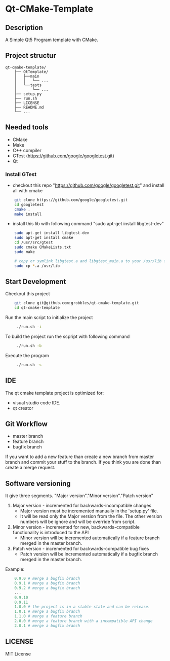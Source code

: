 Qt-CMake-Template
===================


## Description

A Simple Qt5 Program template with CMake.

## Project structur

```
qt-cmake-template/
    ├── QtTemplate/
    │   ├──main
    │   │   └── ...
    │   └──tests
    │       └── ...
    ├── setup.py
    ├── run.sh
    ├── LICENSE
    ├── README.md
    └── ...
```

## Needed tools

-   CMake
-   Make
-   C++ compiler
-   GTest (https://github.com/google/googletest.git)
-   Qt

### Install GTest

-   checkout this repo "https://github.com/google/googletest.git" and install all with cmake
```bash
    git clone https://github.com/google/googletest.git
    cd googletest
    cmake .
    make install
```

-   install this lib with following command "sudo apt-get install libgtest-dev"
```bash
    sudo apt-get install libgtest-dev
    sudo apt-get install cmake
    cd /usr/src/gtest
    sudo cmake CMakeLists.txt
    sudo make

    # copy or symlink libgtest.a and libgtest_main.a to your /usr/lib folder
    sudo cp *.a /usr/lib
```


## Start Development

Checkout this project

```bash
    git clone git@github.com:grobbles/qt-cmake-template.git
    cd qt-cmake-template
```

Run the main script to initialize the project

```bash
     ./run.sh -i
```

To build the project run the scpript with following command

```bash
     ./run.sh -b
```

Execute the program
```bash
     ./run.sh -s
```

## IDE

The qt cmake template project is optimized for:
-  visual studio code IDE.
-  qt creator 


## Git Workflow

-   master branch
-   feature branch
-   bugfix branch

If you want to add a new feature than create a new branch from master branch and commit your stuff to the branch. If you think you are done than create a merge request.

## Software versioning

It give three segments. "Major version"."Minor version"."Patch version"

1. Major version - incremented for backwards-incompatible changes
    - Major version must be incremented manually in the 'setup.py' file.
    - It will be read only the Major version from the file. The other version numbers will be ignore and will be override from script.
2. Minor version - incremented for new, backwards-compatible functionality is introduced to the API
    - Minor version will be incremented automatically if a feature branch merged in the master branch.
3. Patch version - incremented for backwards-compatible bug fixes
    - Patch version will be incremented automatically if a bugfix branch merged in the master branch.

Example:

```python
    0.9.0 # merge a bugfix branch
    0.9.1 # merge a bugfix branch
    0.9.2 # merge a bugfix branch
    ...
    0.9.10
    0.9.11
    1.0.0 # the project is in a stable state and can be release.
    1.0.1 # merge a bugfix branch
    1.1.0 # merge a feature branch
    2.0.0 # merge a feature branch with a incompatible API change
    2.0.1 # merge a bugfix branch
```

## LICENSE

MIT License